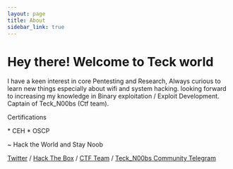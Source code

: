 ```yaml
---
layout: page
title: About
sidebar_link: true
---
```


<h1 class="message">
  Hey there! Welcome to Teck world
</h1>

I have a keen interest in core Pentesting and Research, Always curious to learn new things especially about wifi and system hacking.
looking forward to increasing my knowledge in Binary exploitation / Exploit Development. Captain of Teck_N00bs (Ctf team).
<p class="message">
  Certifications
</p>
* CEH
* OSCP

~ Hack the World and Stay Noob

[Twitter](https://twitter.com/Teck__K2) / [Hack The Box](https://www.hackthebox.eu/profile/966) / [CTF Team](https://ctftime.org/team/20102) /
[Teck_N00bs Community Telegram](https://t.me/Teck_N00bs)

<script src="https://www.hackthebox.eu/badge/966"></script>

